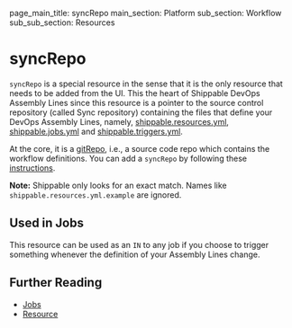 page_main_title: syncRepo
main_section: Platform
sub_section: Workflow
sub_sub_section: Resources

# syncRepo

`syncRepo` is a special resource in the sense that it is the only resource that needs to be added from the UI. This the heart of Shippable DevOps Assembly Lines since this resource is a pointer to the source control repository (called Sync repository) containing the files that define your DevOps Assembly Lines, namely, [shippable.resources.yml](/platform/tutorial/workflow/shippable-resources-yml), [shippable.jobs.yml](/platform/tutorial/workflow/shippable-jobs-yml) and [shippable.triggers.yml](/platform/tutorial/workflow/shippable-triggers-yml).

At the core, it is a [gitRepo](/platform/workflow/resource/gitrepo), i.e., a source code repo which contains the workflow definitions. You can add a `syncRepo` by following these [instructions](/platform/tutorial/workflow/crud-syncrepo).

**Note:** Shippable only looks for an exact match. Names like `shippable.resources.yml.example` are ignored.

## Used in Jobs
This resource can be used as an `IN` to any job if you choose to trigger something whenever the definition of your Assembly Lines change.

## Further Reading
* [Jobs](/platform/workflow/job/overview)
* [Resource](/platform/workflow/resource/overview)

